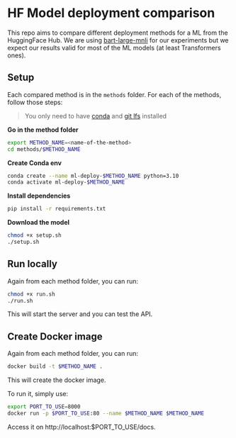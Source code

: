 # HF Model deployment comparison

This repo aims to compare different deployment methods for a ML from the HuggingFace Hub.
We are using [bart-large-mnli](https://huggingface.co/facebook/bart-large-mnli) for our experiments but we expect our results valid for most of the ML models (at least Transformers ones).

## Setup

Each compared method is in the `methods` folder.
For each of the methods, follow those steps:

> You only need to have [conda](https://formulae.brew.sh/cask/miniconda#default) and [git lfs](https://formulae.brew.sh/formula/git-lfs#default) installed

**Go in the method folder**

```bash
export METHOD_NAME=<name-of-the-method>
cd methods/$METHOD_NAME
```

**Create Conda env**

```bash
conda create --name ml-deploy-$METHOD_NAME python=3.10
conda activate ml-deploy-$METHOD_NAME
```

**Install dependencies**

```bash
pip install -r requirements.txt
```

**Download the model**

```bash
chmod +x setup.sh
./setup.sh
```

## Run locally

Again from each method folder, you can run:

```bash
chmod +x run.sh
./run.sh
```

This will start the server and you can test the API.

## Create Docker image

Again from each method folder, you can run:

```bash
docker build -t $METHOD_NAME .
```

This will create the docker image.

To run it, simply use:

```bash
export PORT_TO_USE=8000
docker run -p $PORT_TO_USE:80 --name $METHOD_NAME $METHOD_NAME
```

Access it on http://localhost:$PORT_TO_USE/docs.
